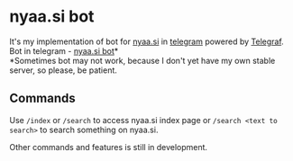 # nyaa.si bot

It's my implementation of bot for [nyaa.si](https://nyaa.si) in [telegram](https://telegram.org) powered by [Telegraf](https://github.com/telegraf/telegraf).  
Bot in telegram - [nyaa.si bot](https://t.me/nyaasi_bot)*  
*Sometimes bot may not work, because I don't yet have my own stable server, so please, be patient.  
## Commands
Use `/index` or `/search` to access nyaa.si index page or `/search <text to search>` to search something on nyaa.si.  

Other commands and features is still in development.